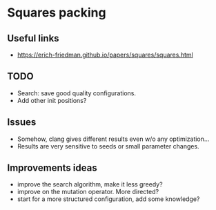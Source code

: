 # Squares packing


## Useful links

- <https://erich-friedman.github.io/papers/squares/squares.html>


## TODO

- Search: save good quality configurations.
- Add other init positions?


## Issues

- Somehow, clang gives different results even w/o any optimization...
- Results are very sensitive to seeds or small parameter changes.


## Improvements ideas

- improve the search algorithm, make it less greedy?
- improve on the mutation operator. More directed?
- start for a more structured configuration, add some knowledge?
